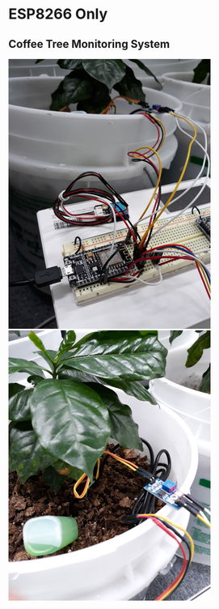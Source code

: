# ESP8266 Only

## Coffee Tree Monitoring System
<img  src ="https://github.com/JAICHANGPARK/ESP-Dock/blob/master/ESP8266/img/20180620_112714.jpg" width ="400">
<img  src ="https://github.com/JAICHANGPARK/ESP-Dock/blob/master/ESP8266/img/20180620_112720.jpg" width ="400">
